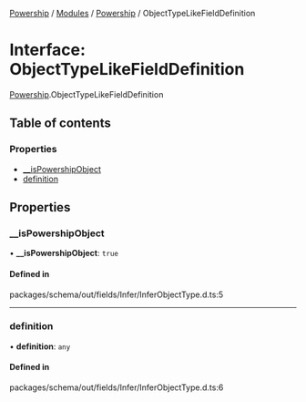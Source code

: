 [Powership](../README.md) / [Modules](../modules.md) / [Powership](../modules/Powership.md) / ObjectTypeLikeFieldDefinition

# Interface: ObjectTypeLikeFieldDefinition

[Powership](../modules/Powership.md).ObjectTypeLikeFieldDefinition

## Table of contents

### Properties

- [\_\_isPowershipObject](Powership.ObjectTypeLikeFieldDefinition.md#__ispowershipobject)
- [definition](Powership.ObjectTypeLikeFieldDefinition.md#definition)

## Properties

### \_\_isPowershipObject

• **\_\_isPowershipObject**: ``true``

#### Defined in

packages/schema/out/fields/Infer/InferObjectType.d.ts:5

___

### definition

• **definition**: `any`

#### Defined in

packages/schema/out/fields/Infer/InferObjectType.d.ts:6
